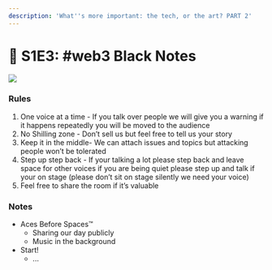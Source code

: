 ```yaml
---
description: 'What''s more important: the tech, or the art? PART 2'
---
```


# 🎹 S1E3: #web3 Black Notes

![](../.gitbook/assets/FKJfufiUYAEw\_\_o.jpeg)

### Rules

1. One voice at a time - If you talk over people we will give you a warning if it happens repeatedly you will be moved to the audience
2. No Shilling zone - Don’t sell us but feel free to tell us your story
3. Keep it in the middle- We can attach issues and topics but attacking people won’t be tolerated
4. Step up step back - If your talking a lot please step back and leave space for other voices if you are being quiet please step up and talk if your on stage (please don’t sit on stage silently we need your voice)
5. Feel free to share the room if it’s valuable

### Notes

* Aces Before Spaces™️&#x20;
  * Sharing our day publicly
  * Music in the background
* Start!
  * ...
